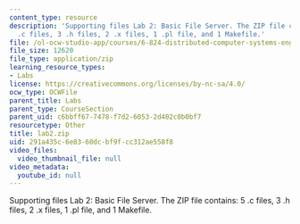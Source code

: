 ```yaml
---
content_type: resource
description: 'Supporting files Lab 2: Basic File Server. The ZIP file contains: 5
  .c files, 3 .h files, 2 .x files, 1 .pl file, and 1 Makefile.'
file: /ol-ocw-studio-app/courses/6-824-distributed-computer-systems-engineering-spring-2006/291a435c6e8360dcbf9fcc312ae558f8_lab2.zip
file_size: 12620
file_type: application/zip
learning_resource_types:
- Labs
license: https://creativecommons.org/licenses/by-nc-sa/4.0/
ocw_type: OCWFile
parent_title: Labs
parent_type: CourseSection
parent_uid: c6bbff67-7478-f7d2-6053-2d402c0b0bf7
resourcetype: Other
title: lab2.zip
uid: 291a435c-6e83-60dc-bf9f-cc312ae558f8
video_files:
  video_thumbnail_file: null
video_metadata:
  youtube_id: null
---
```

Supporting files Lab 2: Basic File Server. The ZIP file contains: 5 .c files, 3 .h files, 2 .x files, 1 .pl file, and 1 Makefile.